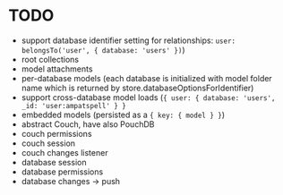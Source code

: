 # TODO

* support database identifier setting for relationships: `user: belongsTo('user', { database: 'users' })`)
* root collections
* model attachments
* per-database models (each database is initialized with model folder name which is returned by store.databaseOptionsForIdentifier)
* support cross-database model loads (`{ user: { database: 'users', _id: 'user:ampatspell' } }`
* embedded models (persisted as a `{ key: { model } }`)
* abstract Couch, have also PouchDB
* couch permissions
* couch session
* couch changes listener
* database session
* database permissions
* database changes -> push
